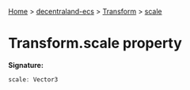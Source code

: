 [Home](./index) &gt; [decentraland-ecs](./decentraland-ecs.md) &gt; [Transform](./decentraland-ecs.transform.md) &gt; [scale](./decentraland-ecs.transform.scale.md)

# Transform.scale property


**Signature:**
```javascript
scale: Vector3
```
